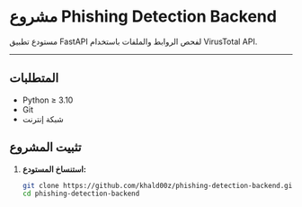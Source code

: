 # مشروع Phishing Detection Backend

مستودع تطبيق FastAPI لفحص الروابط والملفات باستخدام VirusTotal API.

---

## المتطلبات

- Python ≥ 3.10  
- Git  
- شبكة إنترنت

## تثبيت المشروع

1. **استنساخ المستودع:**
   ```bash
   git clone https://github.com/khald00z/phishing-detection-backend.git
   cd phishing-detection-backend
